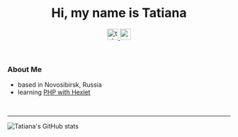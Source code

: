 <h1 align="center">Hi, my name is Tatiana</h1>
<p align="center">
  <a href="https://t.me/to_antonova" target="_blank" rel="noreferrer"> <img src="https://img.shields.io/badge/chat-telegram-%234682B4" alt="telegram" height="25"/> </a>
  <a href="mailto:to_antonova@mail.ru" target="_blank" rel="noreferrer"> <img src="https://img.shields.io/badge/write-to_antonova%40mail.ru-%234169E1" alt="mail" height="25"/> </a>
  <!-- <a href="https://vk.com/to.antonova" target="_blank" rel="noreferrer"> <img src="https://img.shields.io/badge/view-vkontakte-%234682B4" alt="vk" height="25"/> </a> -->
</p>
<br>
  
  ### About Me
*   based in Novosibirsk, Russia
*   learning <a href="https://ru.hexlet.io/programs/php">PHP with Hexlet</a>


<br>
<hr>

  ![Tatiana's GitHub stats](https://github-readme-stats.vercel.app/api?username=to-antonova&theme=github_dark&show_icons=true)
